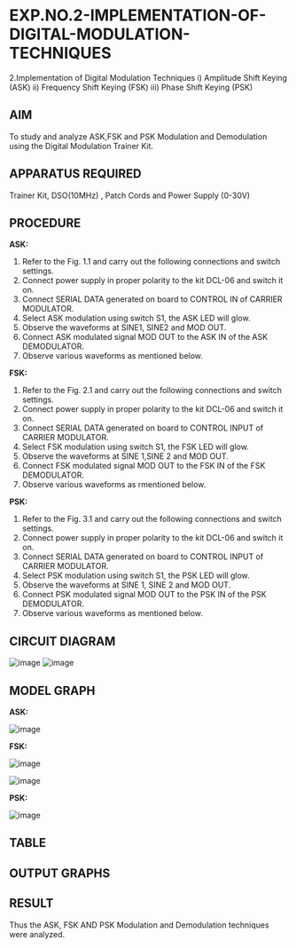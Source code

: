 # EXP.NO.2-IMPLEMENTATION-OF-DIGITAL-MODULATION-TECHNIQUES
2.Implementation of Digital Modulation Techniques
    i) Amplitude Shift Keying (ASK)
    ii) Frequency Shift Keying (FSK)
    iii) Phase Shift Keying (PSK)

## AIM    
 To study and analyze ASK,FSK and PSK Modulation and Demodulation using the Digital Modulation Trainer Kit. 
## APPARATUS REQUIRED
Trainer Kit, DSO(10MHz) , Patch Cords and Power Supply (0-30V)   
## PROCEDURE
**ASK:**
1. Refer to the Fig. 1.1 and carry out the following connections and switch settings.
2. Connect power supply in proper polarity to the kit DCL-06 and switch it on.
3. Connect SERIAL DATA generated on board to CONTROL IN of CARRIER MODULATOR.
4. Select ASK modulation using switch S1, the ASK LED will glow.
5. Observe the waveforms at SINE1, SINE2 and MOD OUT.
6. Connect ASK modulated signal MOD OUT to the ASK IN of the ASK DEMODULATOR.
7. Observe various waveforms as mentioned below.
   
**FSK:**

1. Refer to the Fig. 2.1 and carry out the following connections and switch settings.
2. Connect power supply in proper polarity to the kit DCL-06 and switch it on.
3. Connect SERIAL DATA generated on board to CONTROL INPUT of CARRIER MODULATOR.
4. Select FSK modulation using switch S1, the FSK LED will glow.
5. Observe the waveforms at SINE 1,SINE 2 and MOD OUT.
6. Connect FSK modulated signal MOD OUT to the FSK IN of the FSK DEMODULATOR.
7. Observe various waveforms as rmentioned below.
   
**PSK:**

1. Refer to the Fig. 3.1 and carry out the following connections and switch settings.
2. Connect power supply in proper polarity to the kit DCL-06 and switch it on.
3. Connect SERIAL DATA generated on board to CONTROL INPUT of CARRIER MODULATOR.
4. Select PSK modulation using switch S1, the PSK LED will glow.
5. Observe the waveforms at SINE 1, SINE 2 and MOD OUT.
6. Connect PSK modulated signal MOD OUT to the PSK IN of the PSK DEMODULATOR.
7. Observe various waveforms as mentioned below.

## CIRCUIT DIAGRAM
![image](https://github.com/user-attachments/assets/2e200a51-5450-4c10-a3a1-9674e62a7540)
![image](https://github.com/user-attachments/assets/836990a1-c3ba-41ec-9d48-f2b200288cac)



## MODEL GRAPH

**ASK:**

![image](https://github.com/user-attachments/assets/01cb9d22-f152-4702-9783-2114549cf078)

**FSK:**

![image](https://github.com/user-attachments/assets/38f5c139-ece5-4f7d-9b17-0dc374c733e7)

![image](https://github.com/user-attachments/assets/5d6eda95-cb9d-4b30-87d2-1c53295c9721)



**PSK:**

![image](https://github.com/user-attachments/assets/75c7076e-3bb8-466d-88a2-411abcc6ac3a)

## TABLE

## OUTPUT GRAPHS

## RESULT 
Thus the ASK, FSK AND PSK Modulation and Demodulation techniques were analyzed.
